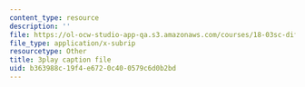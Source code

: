 ```yaml
---
content_type: resource
description: ''
file: https://ol-ocw-studio-app-qa.s3.amazonaws.com/courses/18-03sc-differential-equations-fall-2011/b363988c19f4e6720c400579c6d0b2bd_4gJLEYc3p5w.srt
file_type: application/x-subrip
resourcetype: Other
title: 3play caption file
uid: b363988c-19f4-e672-0c40-0579c6d0b2bd
---
```

